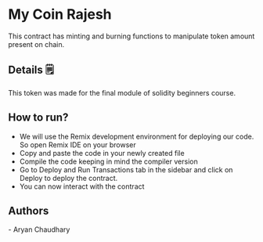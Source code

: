 <h1>My Coin Rajesh</h1>
<p>This contract has minting and burning functions to manipulate token amount present on chain.</p>

<h2>Details 🗒️</h2>
<p>This token was made for the final module of solidity beginners course.</p>

<h2>How to run?</h2>
<ul>
  <li>We will use the Remix development environment for deploying our code. So open Remix IDE on your browser</li>
  <li>Copy and paste the code in your newly created file</li>
  <li>Compile the code keeping in mind the compiler version</li>
  <li>Go to Deploy and Run Transactions tab in the sidebar and click on Deploy to deploy the contract.</li>
  <li>You can now interact with the contract</li>
</ul>

<h2>Authors</h2>
- Aryan Chaudhary
